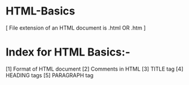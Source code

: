 # HTML-Basics
[ File extension of an HTML document is .html OR .htm ]
# Index for HTML Basics:-
[1] Format of HTML document
[2] Comments in HTML
[3] TITLE tag
[4] HEADING tags
[5] PARAGRAPH tag

